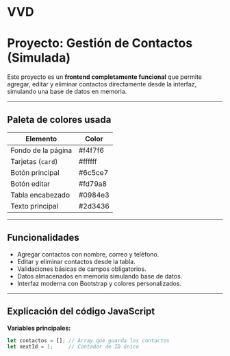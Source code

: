 ﻿# VVD

# Proyecto: Gestión de Contactos (Simulada)

Este proyecto es un **frontend completamente funcional** que permite agregar, editar y eliminar contactos directamente desde la interfaz, simulando una base de datos en memoria.

---

## Paleta de colores usada

| Elemento | Color |
|----------|-------|
| Fondo de la página | #f4f7f6 |
| Tarjetas (`card`) | #ffffff |
| Botón principal | #6c5ce7 |
| Botón editar | #fd79a8 |
| Tabla encabezado | #0984e3 |
| Texto principal | #2d3436 |

---

## Funcionalidades

- Agregar contactos con nombre, correo y teléfono.
- Editar y eliminar contactos desde la tabla.
- Validaciones básicas de campos obligatorios.
- Datos almacenados en memoria simulando base de datos.
- Interfaz moderna con Bootstrap y colores personalizados.

---

## Explicación del código JavaScript

**Variables principales:**

```javascript
let contactos = []; // Array que guarda los contactos
let nextId = 1;     // Contador de ID único


